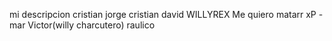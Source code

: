 mi descripcion
cristian
jorge
cristian
david
WILLYREX
Me quiero matarr xP - mar
Victor(willy charcutero)
raulico

